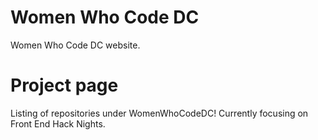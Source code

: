 Women Who Code DC
========================

Women Who Code DC website.

# Project page
Listing of repositories under WomenWhoCodeDC! Currently focusing on Front End Hack Nights.